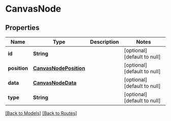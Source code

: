 # CanvasNode
## Properties

| Name | Type | Description | Notes |
|------------ | ------------- | ------------- | -------------|
| **id** | **String** |  | [optional] [default to null] |
| **position** | [**CanvasNodePosition**](CanvasNodePosition.md) |  | [optional] [default to null] |
| **data** | [**CanvasNodeData**](CanvasNodeData.md) |  | [optional] [default to null] |
| **type** | **String** |  | [optional] [default to null] |

[[Back to Models]](../overview#models) [[Back to Routes]](../overview#routes)

